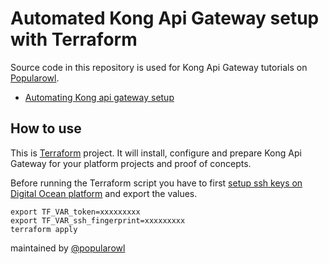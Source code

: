 # Automated Kong Api Gateway setup with Terraform

Source code in this repository is used for Kong Api Gateway tutorials on [Popularowl](https://www.popularowl.com).

* [Automating Kong api gateway setup](https://www.popularowl.com/api-first/automating-kong-api-gateway-automating-setup/)

## How to use

This is [Terraform](https://www.terraform.io) project. It will install, configure and prepare Kong Api Gateway for your platform projects and proof of concepts.

Before running the Terraform script you have to first [setup ssh keys on Digital Ocean platform](https://www.digitalocean.com/docs/droplets/how-to/add-ssh-keys) and export the values.

    export TF_VAR_token=xxxxxxxxx
    export TF_VAR_ssh_fingerprint=xxxxxxxxx
    terraform apply

maintained by [@popularowl](https://twitter.com/popularowl)